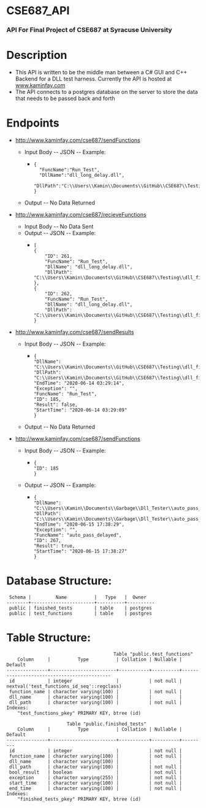 # CSE687_API
### API For Final Project of CSE687 at Syracuse University

# Description
- This API is written to be the middle man between a C# GUI and C++ Backend for a DLL test harness. Currently the API is hosted at www.kaminfay.com
- The API connects to a postgres database on the server to store the data that needs to be passed back and forth

# Endpoints

- http://www.kaminfay.com/cse687/sendFunctions
  - Input Body -- JSON -- Example:
    - ```
      {
        "FuncName":"Run_Test",
        "DllName":"dll_long_delay.dll",
        "DllPath":"C:\\Users\\Kamin\\Documents\\GitHub\\CSE687\\Testing\\dll_files\\dll_long_delay.dll"
      }
      ```
  - Output -- No Data Returned

- http://www.kaminfay.com/cse687/recieveFunctions
  - Input Body -- No Data Sent
  - Output -- JSON -- Example:
    - ```
      [
      {
          "ID": 261,
          "FuncName": "Run_Test",
          "DllName": "dll_long_delay.dll",
          "DllPath": "C:\\Users\\Kamin\\Documents\\GitHub\\CSE687\\Testing\\dll_files\\dll_long_delay.dll"
      },
      {
          "ID": 262,
          "FuncName": "Run_Test",
          "DllName": "dll_long_delay.dll",
          "DllPath": "C:\\Users\\Kamin\\Documents\\GitHub\\CSE687\\Testing\\dll_files\\dll_long_delay.dll"
      }
      ```
      
- http://www.kaminfay.com/cse687/sendResults
  - Input Body -- JSON -- Example:
    - ```
      {
      "DllName": "C:\\Users\\Kamin\\Documents\\GitHub\\CSE687\\Testing\\dll_files\\dll_long_delay.dll",
      "DllPath": "C:\\Users\\Kamin\\Documents\\GitHub\\CSE687\\Testing\\dll_files\\dll_long_delay.dll",
      "EndTime": "2020-06-14 03:29:14",
      "Exception": "",
      "FuncName": "Run_Test",
      "ID": 185,
      "Result": false,
      "StartTime": "2020-06-14 03:29:09"
      }
      ```
  - Output -- No Data Returned
  
- http://www.kaminfay.com/cse687/sendFunctions
  - Input Body -- JSON -- Example:
    - ```
      {
      "ID": 185
      }
      ```
  - Output -- JSON -- Example:
    - ```
      {
      "DllName": "C:\\Users\\Kamin\\Documents\\Garbage\\Dll_Tester\\auto_pass_delayed.dll",
      "DllPath": "C:\\Users\\Kamin\\Documents\\Garbage\\Dll_Tester\\auto_pass_delayed.dll",
      "EndTime": "2020-06-15 17:38:29",
      "Exception": "",
      "FuncName": "auto_pass_delayed",
      "ID": 267,
      "Result": true,
      "StartTime": "2020-06-15 17:38:27"
      }
      ```
      
# Database Structure:

```
 Schema |         Name          |   Type   |  Owner
--------+-----------------------+----------+----------
 public | finished_tests        | table    | postgres
 public | test_functions        | table    | postgres
```

# Table Structure:

```
                                       Table "public.test_functions"
    Column     |          Type          | Collation | Nullable |                  Default
---------------+------------------------+-----------+----------+--------------------------------------------
 id            | integer                |           | not null | nextval('test_functions_id_seq'::regclass)
 function_name | character varying(100) |           | not null |
 dll_name      | character varying(100) |           |          |
 dll_path      | character varying(100) |           | not null |
Indexes:
    "test_functions_pkey" PRIMARY KEY, btree (id)
```

```
                      Table "public.finished_tests"
    Column     |          Type          | Collation | Nullable | Default
---------------+------------------------+-----------+----------+---------
 id            | integer                |           | not null |
 function_name | character varying(100) |           | not null |
 dll_name      | character varying(100) |           |          |
 dll_path      | character varying(100) |           | not null |
 bool_result   | boolean                |           | not null |
 exception     | character varying(255) |           | not null |
 start_time    | character varying(100) |           | not null |
 end_time      | character varying(100) |           | not null |
Indexes:
    "finished_tests_pkey" PRIMARY KEY, btree (id)
```
